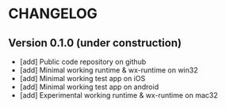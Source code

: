 CHANGELOG
=========

Version 0.1.0 (under construction)
-------------

  - [add] Public code repository on github
  - [add] Minimal working runtime & wx-runtime on win32
  - [add] Minimal working test app on iOS
  - [add] Minimal working test app on android
  - [add] Experimental working runtime & wx-runtime on mac32
